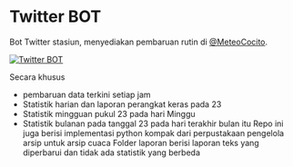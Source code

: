 # Twitter BOT
Bot Twitter stasiun, menyediakan pembaruan rutin di [@MeteoCocito](https://twitter.com/MeteoCocito).

[![Twitter BOT](https://github.com/kawainime/twitterbot/actions/workflows/main.yml/badge.svg?branch=main)](https://github.com/kawainime/twitterbot/actions/workflows/main.yml)

Secara khusus 

* pembaruan data terkini setiap jam 
* Statistik harian dan laporan perangkat keras pada 23
* Statistik mingguan pukul 23 pada hari Minggu
* Statistik bulanan pada tanggal 23 pada hari terakhir bulan itu Repo ini juga berisi implementasi python kompak dari perpustakaan pengelola arsip untuk arsip cuaca Folder laporan berisi laporan teks yang diperbarui dan tidak ada statistik yang berbeda
